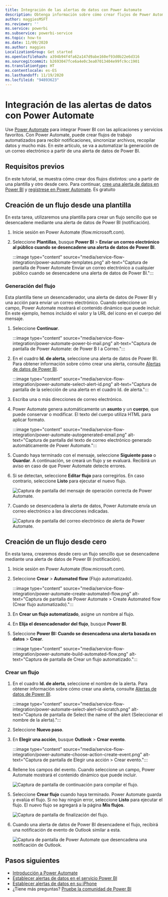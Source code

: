 ```yaml
---
title: Integración de las alertas de datos con Power Automate
description: Obtenga información sobre cómo crear flujos de Power Automate desencadenados por alertas de datos de Power BI.
author: maggiesMSFT
ms.reviewer: ''
ms.service: powerbi
ms.subservice: powerbi-service
ms.topic: how-to
ms.date: 11/09/2020
ms.author: maggies
LocalizationGroup: Get started
ms.openlocfilehash: a394b94f4fa62a147d9abe160ef93d0b22e6d316
ms.sourcegitcommit: b2693047fce6a4e0c3ea07013404e99fc9cc1901
ms.translationtype: HT
ms.contentlocale: es-ES
ms.lasthandoff: 11/19/2020
ms.locfileid: "94893623"
---
```

# <a name="integrate-data-alerts-with-power-automate"></a>Integración de las alertas de datos con Power Automate

Use [Power Automate](/power-automate/getting-started) para integrar Power BI con las aplicaciones y servicios favoritos. Con Power Automate, puede crear flujos de trabajo automatizados para recibir notificaciones, sincronizar archivos, recopilar datos y mucho más. En este artículo, se va a automatizar la generación de un correo electrónico a partir de una alerta de datos de Power BI.

## <a name="prerequisites"></a>Requisitos previos
En este tutorial, se muestra cómo crear dos flujos distintos: uno a partir de una plantilla y otro desde cero. Para continuar, [cree una alerta de datos en Power BI](../create-reports/service-set-data-alerts.md) y [regístrese en Power Automate](https://flow.microsoft.com/#home-signup). Es gratuito

## <a name="create-a-flow-from-a-template"></a>Creación de un flujo desde una plantilla
En esta tarea, utilizaremos una plantilla para crear un flujo sencillo que se desencadene mediante una alerta de datos de Power BI (notificación).

1. Inicie sesión en Power Automate (flow.microsoft.com).
2. Seleccione **Plantillas**, busque **Power BI** > **Enviar un correo electrónico al público cuando se desencadene una alerta de datos de Power BI**.
   
    :::image type="content" source="media/service-flow-integration/power-automate-templates.png" alt-text="Captura de pantalla de Power Automate Enviar un correo electrónico a cualquier público cuando se desencadene una alerta de datos de Power BI.":::

### <a name="build-the-flow"></a>Generación del flujo
Esta plantilla tiene un desencadenador, una alerta de datos de Power BI y una acción para enviar un correo electrónico. Cuando seleccione un campo, Power Automate mostrará el contenido dinámico que puede incluir.  En este ejemplo, hemos incluido el valor y la URL del icono en el cuerpo del mensaje.

1. Seleccione **Continuar**.

    :::image type="content" source="media/service-flow-integration/power-automate-power-bi-mail.png" alt-text="Captura de pantalla de Power Automate: de Power B I a Correo.":::

1. En el cuadro **Id. de alerta**, seleccione una alerta de datos de Power BI. Para obtener información sobre cómo crear una alerta, consulte [Alertas de datos de Power BI](../create-reports/service-set-data-alerts.md).
   
    :::image type="content" source="media/service-flow-integration/power-automate-select-alert-id.png" alt-text="Captura de pantalla de la selección de una alerta en el cuadro Id. de alerta.":::
2. Escriba una o más direcciones de correo electrónico.

3. Power Automate genera automáticamente un **asunto** y un **cuerpo**, que puede conservar o modificar. El texto del cuerpo utiliza HTML para aplicar formato.

    :::image type="content" source="media/service-flow-integration/power-automate-autogenerated-email.png" alt-text="Captura de pantalla del texto de correo electrónico generado automáticamente de Power Automate.":::

1. Cuando haya terminado con el mensaje, seleccione **Siguiente paso** o **Guardar**.  A continuación, se creará un flujo y se evaluará.  Recibirá un aviso en caso de que Power Automate detecte errores.
2. Si se detectan, seleccione **Editar flujo** para corregirlos. En caso contrario, seleccione **Listo** para ejecutar el nuevo flujo.
   
   ![Captura de pantalla del mensaje de operación correcta de Power Automate.](media/service-flow-integration/power-bi-flow-running.png)
5. Cuando se desencadena la alerta de datos, Power Automate envía un correo electrónico a las direcciones indicadas.  
   
   ![Captura de pantalla del correo electrónico de alerta de Power Automate.](media/service-flow-integration/power-bi-flow-email2.png)

## <a name="create-a-flow-from-scratch"></a>Creación de un flujo desde cero
En esta tarea, crearemos desde cero un flujo sencillo que se desencadene mediante una alerta de datos de Power BI (notificación).

1. Inicie sesión en Power Automate (flow.microsoft.com).
2. Seleccione **Crear** > **Automated flow** (Flujo automatizado).

    :::image type="content" source="media/service-flow-integration/power-automate-create-automated-flow.png" alt-text="Captura de pantalla de Power Automate > Create Automated flow (Crear flujo automatizado).":::   
3. En **Crear un flujo automatizado**, asigne un nombre al flujo.
1. En **Elija el desencadenador del flujo**, busque **Power BI**.
1. Seleccione **Power BI: Cuando se desencadena una alerta basada en datos** > **Crear**.

    :::image type="content" source="media/service-flow-integration/power-automate-build-automated-flow.png" alt-text="Captura de pantalla de Crear un flujo automatizado.":::

### <a name="build-your-flow"></a>Crear un flujo
1. En el cuadro **Id. de alerta**, seleccione el nombre de la alerta. Para obtener información sobre cómo crear una alerta, consulte [Alertas de datos de Power BI](../create-reports/service-set-data-alerts.md).

    :::image type="content" source="media/service-flow-integration/power-automate-select-alert-id-scratch.png" alt-text="Captura de pantalla de Select the name of the alert (Seleccionar el nombre de la alerta).":::   

2. Seleccione **Nuevo paso**.
   
3. En **Elegir una acción**, busque **Outlook** > **Crear evento**.

    :::image type="content" source="media/service-flow-integration/power-automate-choose-action-create-event.png" alt-text="Captura de pantalla de Elegir una acción > Crear evento.":::   
4. Rellene los campos del evento. Cuando seleccione un campo, Power Automate mostrará el contenido dinámico que puede incluir.
   
   ![Captura de pantalla de continuación para compilar el flujo.](media/service-flow-integration/power-bi-flow-event.png)
5. Seleccione **Crear flujo** cuando haya terminado.  Power Automate guarda y evalúa el flujo. Si no hay ningún error, seleccione **Listo** para ejecutar el flujo.  El nuevo flujo se agregará a la página **Mis flujos**.
   
   ![Captura de pantalla de finalización del flujo.](media/service-flow-integration/power-bi-flow-running.png)
6. Cuando una alerta de datos de Power BI desencadene el flujo, recibirá una notificación de evento de Outlook similar a esta.
   
    ![Captura de pantalla de Power Automate que desencadena una notificación de Outlook.](media/service-flow-integration/power-bi-flow-notice.png)

## <a name="next-steps"></a>Pasos siguientes
* [Introducción a Power Automate](/power-automate/getting-started/)
* [Establecer alertas de datos en el servicio Power BI](../create-reports/service-set-data-alerts.md)
* [Establecer alertas de datos en su iPhone](../consumer/mobile/mobile-set-data-alerts-in-the-mobile-apps.md)
* ¿Tiene más preguntas? [Pruebe la comunidad de Power BI](https://community.powerbi.com/)
